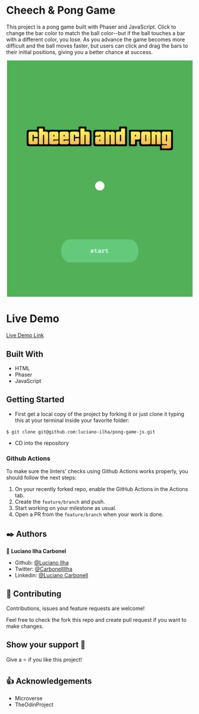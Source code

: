 # Cheech & Pong Game

This project is a pong game built with Phaser and JavaScript. Click to change the bar color to match the ball color--but if the ball touches a bar with a different color, you lose. As you advance the game becomes more difficult and the ball moves faster, but users can click and drag the bars to their initial positions, giving you a better chance at success.

![Screenshot](images/pongscshot.png)


# Live Demo #

[Live Demo Link](https://vigilant-tereshkova-637218.netlify.app/)


## Built With

- HTML
- Phaser
- JavaScript

## Getting Started

- First get a local copy of the project by forking it or just clone it typing this at your terminal inside your favorite folder:

```
$ git clone git@github.com:luciano-ilha/pong-game-js.git
```

- CD into the repository


### Github Actions

To make sure the linters' checks using Github Actions works properly, you should follow the next steps:

1. On your recently forked repo, enable the GitHub Actions in the Actions tab.
2. Create the `feature/branch` and push.
3. Start working on your milestone as usual.
4. Open a PR from the `feature/branch` when your work is done.

## ✒️ Authors <a name = "author"></a>

👤 **Luciano Ilha Carbonel**

- Github: [@Luciano Ilha](https://github.com/luciano-ilha)
- Twitter: [@CarbonellIlha](https://twitter.com/CarbonellIlha)
- Linkedin: [@Luciano Carbonell](https://www.linkedin.com/in/luciano-carbonell/)

## 🤝 Contributing

Contributions, issues and feature requests are welcome!

Feel free to check the fork this repo and create pull request if you want to make changes.

## Show your support :muscle:

Give a ⭐️ if you like this project!

## :thumbsup: Acknowledgements

- Microverse
- TheOdinProject
